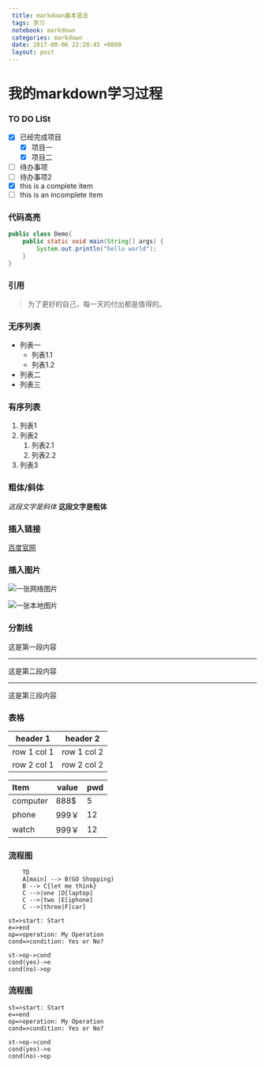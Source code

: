 ```yaml
---
 title: markdown基本语法
 tags: 学习
 notebook: markdown
 categories: markdown
 date: 2017-08-06 22:28:45 +0800
 layout: post
---
```


# 我的markdown学习过程

### TO DO LISt

- [x] 已经完成项目
	- [x] 项目一
	- [x] 项目二
- [ ] 待办事项
- [ ] 待办事项2
- [x] this is a complete item
- [ ] this is an incomplete item 

### 代码高亮

~~~java
public class Demo{
	public static void main(String[] args) {
		System.out.println("hello world");	
	}
}
~~~

### 引用
> 为了更好的自己，每一天的付出都是值得的。

### 无序列表
- 列表一
	- 列表1.1
	- 列表1.2
- 列表二
- 列表三

### 有序列表
1. 列表1
2. 列表2
	1. 列表2.1
	2. 列表2.2
3. 列表3

### 粗体/斜体
*这段文字是斜体*
**这段文字是粗体**

### 插入链接
[百度官网](http://www.baidu.com)

### 插入图片
![一张网络图片](http://note.youdao.com/favicon.ico)

![一张本地图片](ailee.jpg)

### 分割线
这是第一段内容
***
这是第二段内容
***
这是第三段内容

### 表格
header 1 | header 2
---|---
row 1 col 1 | row 1 col 2
row 2 col 1 | row 2 col 2

|Item	 |value	|pwd	|
|:-------|-------|-------|
|computer|888$	 |5		 |
|phone   |999￥  |12     |
|watch   |999￥  |12     |

### 流程图
```graph 
	TD
	A[main] --> B(GO Shopping)
	B --> C{let me think}
	C -->|one |D[laptop]
	C -->|two |E[iphone]
	C -->|three|F[car]
```

```flow
st=>start: Start
e=>end
op=>operation: My Operation
cond=>condition: Yes or No?

st->op->cond
cond(yes)->e
cond(no)->op
```

### 流程图
~~~flow
st=>start: Start
e=>end
op=>operation: My Operation
cond=>condition: Yes or No?

st->op->cond
cond(yes)->e
cond(no)->op
~~~
